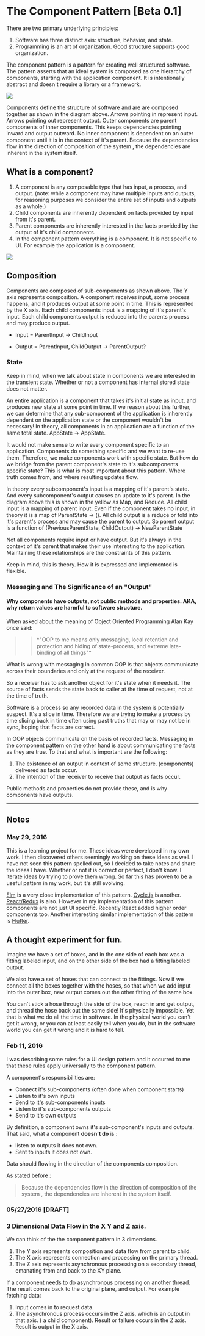 # The Component Pattern [Beta 0.1]
 There are two primary underlying principles:

1. Software has three distinct axis: structure, behavior, and state.
2. Programming is an art of organization. Good structure supports good organization.

The component pattern is a pattern for creating well structured software. The pattern asserts that an ideal system is composed as one hierarchy of components, starting with the application component. It is intentionally abstract and doesn't require a library or a framework.

![][image-1]

 Components define the structure of software and are are composed together as shown in the diagram above. Arrows pointing in represent input. Arrows pointing out represent output. Outer components are parent components of inner components. This keeps dependencies pointing inward and output outward.  No inner component is dependent on an outer component until it is in the context of it's parent. Because the dependencies flow in the direction of composition of the system , the dependencies are inherent in the system itself.
 
## What is a component?
1. A component is any composable type  that has input, a process, and output. (note: while a component may have multiple inputs and outputs, for reasoning purposes we consider the entire set of inputs and outputs as a whole.)
2. Child components are inherently dependent on facts provided by input from it's parent.
3. Parent components are inherently interested in the facts provided by the output of it's child components.
4. In the component pattern everything is a component. It is not specific to UI. For example the application is a component.

 ![][image-2]
 
## Composition
Components are composed of sub-components as shown above. The Y axis represents composition. A component receives input, some process happens, and it produces output at some point in time. This is represented by the X axis. Each child components input is a mapping of it's parent's input. Each child components output is reduced into the parents process and may produce output. 
 
  -  Input  = ParentInput -\> ChildInput
	 
  -  Output = ParentInput, ChildOutput -\> ParentOutput?

### State

Keep in mind, when we talk about state in components we are interested in the transient state. Whether or not a component has internal stored state does not matter.

An entire application is a component that takes it's initial state as input, and produces new state at some point in time. If we reason about this further, we can determine that any sub-component of the application is inherently dependent on the application state or the component wouldn't be necessary! In theory, all components in an application are a function of the same total state. AppState -\> AppState.

It would not make sense to write every component specific to an application. Components do something specific and we want to re-use them. Therefore, we make components work with  specific state. But how do we bridge from the parent component's state to it's subcomponents specific state? This is what is most important about this pattern. Where truth comes from, and where resulting updates flow.

In theory every subcomponent's input is a mapping of it's parent's state. And every subcomponent's output causes an update to it's parent. In the diagram above this is shown in the yellow as Map, and Reduce. All child input is a mapping of parent input. Even if the component takes no input, in theory it is a map of ParentState -\> (). All child output is a reduce or fold into it's parent's process and may cause the parent to output. So parent output is a function of (PreviousParentState, ChildOutput) -\> NewParentState

Not all components require input or have output. But it's always in the context of it's parent  that makes their use interesting to the application. Maintaining these relationships are the constraints of this pattern.

Keep in mind, this is theory. How it is expressed and implemented is flexible.

### Messaging and The Significance of an "Output"

#### Why components have outputs, not public methods and properties. AKA, why return values are harmful to software structure.

When asked about the meaning of Object Oriented Programming Alan Kay once said: 

> > \*"OOP to me means only messaging, local retention and protection and
 hiding of state-process, and extreme late-binding of all things"\*
 
What is wrong with messaging in common OOP is that objects communicate across their boundaries and only at the request of the receiver. 

So a receiver has to ask another object for it's state when it needs it. The source of facts sends the state back to caller at the time of request, not at the time of truth.

Software is a process so any recorded data in the system is potentially suspect. It's a slice in time. Therefore we are trying to make a process by time slicing back in time often using past truths that may or may not be in sync, hoping that facts are correct.

In OOP objects communicate on the basis of recorded facts. Messaging in the component pattern on the other hand is about communicating the facts as they are true. To that end what is important are the following:

1. The existence of an output in context of some structure. (components) delivered as facts occur.
2. The intention of the receiver to receive that output as facts occur.

Public methods and properties do not provide these, and is why components have outputs.

---

## Notes

### May 29, 2016
This is a learning project for me.  These ideas were developed in my own work.  I then discovered others seemingly working on these ideas as well.  I have not seen this pattern spelled out, so I decided to take notes and share the ideas I have. Whether or not it is correct or perfect, I don't know. I iterate ideas by trying to prove them wrong. So far this has proven to be a useful pattern in my work, but it's still evolving.

[Elm][1] is a very close implementation of this pattern. [Cycle.js][2] is another. [React/Redux][3] is also. However in my implementation of this pattern components are not just UI specific. Recently React added higher order components too. Another interesting similar implementation of this pattern is [Flutter][4]. 


## A thought experiment for fun.
Imagine we have a set of boxes, and in the one side of each box was a fitting labeled input, and on the other side of the box had a fitting labeled output.

We also have a set of hoses that can connect to the fittings.  Now if we connect all the boxes together with the hoses, so that when we add input into the outer box, new output comes out the other fitting of the same box. 

You can't stick a hose through the side of the box, reach in and get output, and thread the hose back out the same side! It's physically impossible. Yet that is what we do all the time in software. In the physical world you can't get it wrong, or you can at least easily tell when you do, but in the software world you can get it wrong and it is hard to tell.


### Feb 11, 2016

I was describing some rules for a UI design pattern and it occurred to me that these rules apply universally to the component pattern.

A component's responsibilities are: 

- Connect it's sub-components (often done when component starts)
- Listen to it's own inputs
- Send to it's sub-components inputs
- Listen to it's sub-components outputs
- Send to it's own outputs


By definition, a component owns it's sub-component's inputs and outputs. That said, what a component **doesn't do** is :
- listen to outputs it does not own.
- Sent to inputs it does not own.


Data should flowing in the direction of the components composition.

As stated before : 
> Because the dependencies flow in the direction of composition of the system , the dependencies are inherent in the system itself.

### 05/27/2016 [DRAFT]
### 3 Dimensional Data Flow in the X Y and Z axis.
We can think of the the component pattern in 3 dimensions. 

1. The Y axis represents composition and data flow from parent to child.
2. The X axis represents connection and processing on the primary thread. 
3. The Z axis represents asynchronous processing on a secondary thread, emanating from and back to the XY plane.

If a component needs to do asynchronous processing on another thread. The result comes back to the original plane, and output. For example fetching data:

1. Input comes in to request data.
2. The asynchronous process occurs in the Z axis, which is an output in that axis. ( a child component). Result or failure occurs in the Z axis. Result is output in the X axis.

[1]:	http://elm-lang.org
[2]:	http://cycle.js.org
[3]:	https://facebook.github.io/react/index.html
[4]:	https://flutter.io

[image-1]:	./img/ComponentPattern.jpg
[image-2]:	../resources/images/Composition2.png